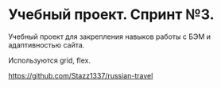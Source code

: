 # Учебный проект. Спринт №3.

Учебный проект для закрепления навыков работы с БЭМ и адаптивностью сайта.

Используются grid, flex.

https://github.com/Stazz1337/russian-travel
